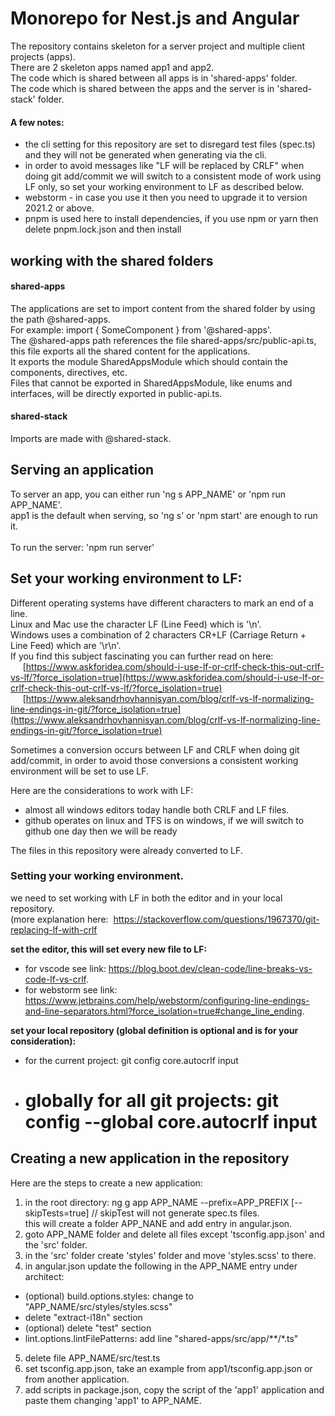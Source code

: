 # Monorepo for Nest.js and Angular
The repository contains skeleton for a server project and multiple client projects (apps).<br>
There are 2 skeleton apps named app1 and app2.<br>
The code which is shared between all apps is in 'shared-apps' folder.<br>
The code which is shared between the apps and the server is in 'shared-stack' folder.<br>


#### A few notes:
- the cli setting for this repository are set to disregard test files (spec.ts) and they will not be generated when generating via the cli.
- in order to avoid messages like "LF will be replaced by CRLF" when doing git add/commit we will switch to a consistent mode of work using LF only,
  so set your working environment to LF as described below.
- webstorm - in case you use it then you need to upgrade it to version 2021.2 or above.
- pnpm is used here to install dependencies, if you use npm or yarn then delete pnpm.lock.json and then install 

## working with the shared folders
#### shared-apps
The applications are set to import content from the shared folder by using the path @shared-apps.<br>
For example: import { SomeComponent } from '@shared-apps'.<br>
The @shared-apps path references the file shared-apps/src/public-api.ts, this file exports
all the shared content for the applications.<br>
It exports the module SharedAppsModule which should
contain the components, directives, etc.<br>
Files that cannot be exported in SharedAppsModule, like enums and interfaces, will be directly exported in public-api.ts.

#### shared-stack
Imports are made with @shared-stack. 


## Serving an application
To server an app, you can either run 'ng s APP_NAME' or 'npm run APP_NAME'.<br>
app1 is the default when serving, so 'ng s' or 'npm start' are enough to run it.<br><br>
To run the server: 'npm run server'


## Set your working environment to LF:
Different operating systems have different characters to mark an end of a line.<br>
Linux and Mac use the character LF (Line Feed) which is '\n'.<br>
Windows uses a combination of 2 characters CR+LF (Carriage Return + Line Feed) which are '\r\n'.<br>
If you find this subject fascinating you can further read on here:<br>
&nbsp;&nbsp;&nbsp;&nbsp;&nbsp;[https://www.askforidea.com/should-i-use-lf-or-crlf-check-this-out-crlf-vs-lf/?force_isolation=true](https://www.askforidea.com/should-i-use-lf-or-crlf-check-this-out-crlf-vs-lf/?force_isolation=true)<br>
&nbsp;&nbsp;&nbsp;&nbsp;&nbsp;[https://www.aleksandrhovhannisyan.com/blog/crlf-vs-lf-normalizing-line-endings-in-git/?force_isolation=true](https://www.aleksandrhovhannisyan.com/blog/crlf-vs-lf-normalizing-line-endings-in-git/?force_isolation=true)<br>

Sometimes a conversion occurs between LF and CRLF when doing git add/commit, in order to avoid
those conversions a consistent working environment will be set to use LF.

Here are the considerations to work with LF:
- almost all windows editors today handle both CRLF and LF files.
- github operates on linux and TFS is on windows, if we will switch to github one day then we will be ready

The files in this repository were already converted to LF.

### Setting your working environment.
we need to set working with LF in both the editor and in your local repository.<br>
(more explanation here: &nbsp;https://stackoverflow.com/questions/1967370/git-replacing-lf-with-crlf
<br>

**set the editor, this will set every new file to LF:**<br>
- for vscode see link: https://blog.boot.dev/clean-code/line-breaks-vs-code-lf-vs-crlf.
- for webstorm see link: https://www.jetbrains.com/help/webstorm/configuring-line-endings-and-line-separators.html?force_isolation=true#change_line_ending.

**set your local repository (global definition is optional and is for your consideration):**<br>
- for the current project: git config core.autocrlf input
- # globally for all git projects: git config --global core.autocrlf input


## Creating a new application in the repository

Here are the steps to create a new application:
1. in the root directory: ng g app APP_NAME --prefix=APP_PREFIX [--skipTests=true]  // skipTest will not generate spec.ts files.<br>
   this will create a folder APP_NANE and add entry in angular.json.
2. goto APP_NAME folder and delete all files except 'tsconfig.app.json' and the 'src' folder.
3. in the 'src' folder create 'styles' folder and move 'styles.scss' to there.
4. in angular.json update the following in the APP_NAME entry under architect:
  - (optional) build.options.styles:  change to "APP_NAME/src/styles/styles.scss"
  - delete "extract-i18n" section
  - (optional) delete "test" section
  - lint.options.lintFilePatterns:  add line "shared-apps/src/app/**/*.ts"
5. delete file APP_NAME/src/test.ts
6. set tsconfig.app.json, take an example from app1/tsconfig.app.json or from another application.
7. add scripts in package.json, copy the script of the 'app1' application and paste them changing 'app1' to APP_NAME.
